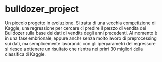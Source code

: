 # bulldozer_project

Un piccolo progetto in evoluzione.
Si tratta di una vecchia competizione di Kaggle, una regressione per cercare di predire il prezzo di vendita dei Bulldozer sulla base dei dati di vendita degli anni precedenti.
Al momento è in una fase embrionale, eppure anche senza molto lavoro di preprocessing sui dati, ma semplicemente lavorando con gli iperparametri del regressore si riesce a ottenere un risultato che rientra nei primi 30 migliori della classifica di Kaggle.

